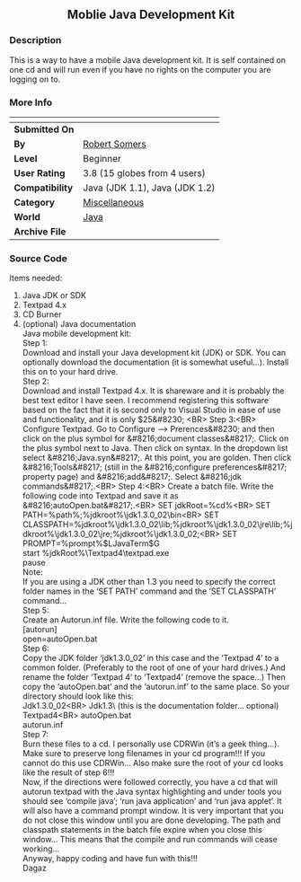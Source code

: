﻿<div align="center">

## Moblie Java Development Kit


</div>

### Description

This is a way to have a mobile Java development kit. It is self contained on one cd and will run even if you have no rights on the computer you are logging on to.
 
### More Info
 


<span>             |<span>
---                |---
**Submitted On**   |
**By**             |[Robert Somers](https://github.com/Planet-Source-Code/PSCIndex/blob/master/ByAuthor/robert-somers.md)
**Level**          |Beginner
**User Rating**    |3.8 (15 globes from 4 users)
**Compatibility**  |Java \(JDK 1\.1\), Java \(JDK 1\.2\)
**Category**       |[Miscellaneous](https://github.com/Planet-Source-Code/PSCIndex/blob/master/ByCategory/miscellaneous__2-57.md)
**World**          |[Java](https://github.com/Planet-Source-Code/PSCIndex/blob/master/ByWorld/java.md)
**Archive File**   |[](https://github.com/Planet-Source-Code/robert-somers-moblie-java-development-kit__2-2188/archive/master.zip)





### Source Code

Items needed:
1) Java JDK or SDK<BR>
2) Textpad 4.x<BR>
3) CD Burner<BR>
4) (optional) Java documentation<BR>
Java mobile development kit:<BR>
Step 1:<BR>
Download and install your Java development kit (JDK) or SDK. You can optionally download the documentation (it is somewhat useful&#8230;). Install this on to your hard drive.<BR>
Step 2:<BR>
Download and install Textpad 4.x. It is shareware and it is probably the best text editor I have seen. I recommend registering this software based on the fact that it is second only to Visual Studio in ease of use and functionality, and it is only $25&#8230; <BR>
Step 3:<BR>
Configure Textpad. Go to Configure --> Prerences&#8230; and then click on the plus symbol for &#8216;document classes&#8217;. Click on the plus symbol next to Java. Then click on syntax. In the dropdown list select &#8216;Java.syn&#8217;. At this point, you are golden. Then click &#8216;Tools&#8217; (still in the &#8216;configure preferences&#8217; property page) and &#8216;add&#8217;. Select &#8216;jdk commands&#8217;.<BR>
Step 4:<BR>
Create a batch file. Write the following code into Textpad and save it as &#8216;autoOpen.bat&#8217;.<BR>
SET jdkRoot=%cd%<BR>
SET PATH=%path%;%jdkroot%\jdk1.3.0_02\bin<BR>
SET CLASSPATH=%jdkroot%\jdk1.3.0_02\lib;%jdkroot%\jdk1.3.0_02\jre\lib;%jdkroot%\jdk1.3.0_02\jre;%jdkroot%\jdk1.3.0_02;<BR>
SET PROMPT=%prompt%$LJavaTerm$G<BR>
start %jdkRoot%\Textpad4\textpad.exe<BR>
pause<BR>
Note:<BR>
If you are using a JDK other than 1.3 you need to specify the correct folder names in the &#8216;SET PATH&#8217; command and the &#8216;SET CLASSPATH&#8217; command&#8230;<BR>
Step 5:<BR>
Create an Autorun.inf file. Write the following code to it.<BR>
[autorun]<BR>
open=autoOpen.bat<BR>
Step 6:<BR>
Copy the JDK folder &#8216;jdk1.3.0_02&#8217; in this case and the &#8216;Textpad 4&#8217; to a common folder. (Preferably to the root of one of your hard drives.) And rename the folder &#8216;Textpad 4&#8217; to &#8216;Textpad4&#8217; (remove the space&#8230;) Then copy the &#8216;autoOpen.bat&#8217; and the &#8216;autorun.inf&#8217; to the same place. So your directory should look like this:<BR>
Jdk1.3.0_02\<BR>
Jdk1.3\ (this is the documentation folder&#8230; optional)<BR>
Textpad4\<BR>
autoOpen.bat<BR>
autorun.inf<BR>
Step 7:<BR>
Burn these files to a cd. I personally use CDRWin (it&#8217;s a geek thing&#8230;). Make sure to preserve long filenames in your cd program!!! If you cannot do this use CDRWin&#8230; Also make sure the root of your cd looks like the result of step 6!!!<BR>
Now, if the directions were followed correctly, you have a cd that will autorun textpad with the Java syntax highlighting and under tools you should see &#8216;compile java&#8217;; &#8216;run java application&#8217; and &#8216;run java applet&#8217;. It will also have a command prompt window. It is very important that you do not close this window until you are done developing. The path and classpath statements in the batch file expire when you close this window&#8230; This means that the compile and run commands will cease working&#8230; <BR>
Anyway, happy coding and have fun with this!!!<BR>
Dagaz

